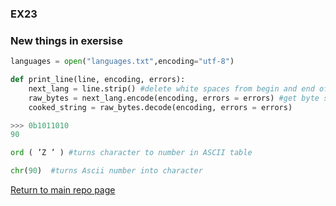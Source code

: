 ### EX23
### New things in exersise
```python
languages = open("languages.txt",encoding="utf-8")
```
```python
def print_line(line, encoding, errors):
	next_lang = line.strip() #delete white spaces from begin and end of string
	raw_bytes = next_lang.encode(encoding, errors = errors) #get byte string b'xxx'
	cooked_string = raw_bytes.decode(encoding, errors = errors)
```
```python
>>> 0b1011010
90
```
```python
ord ( ’Z ’ ) #turns character to number in ASCII table
```
```python
chr(90)  #turns Ascii number into character
```


[Return to main repo page](https://github.com/Aersum/py-learning)
